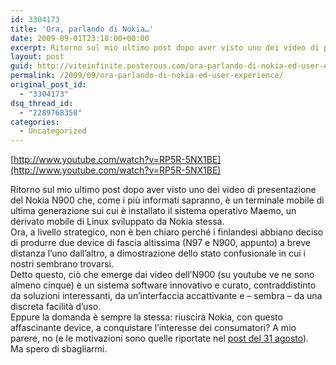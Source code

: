 ```yaml
---
id: 3304173
title: 'Ora, parlando di Nokia…'
date: 2009-09-01T23:18:00+00:00
excerpt: Ritorno sul mio ultimo post dopo aver visto uno dei video di presentazione del Nokia N900 che, come i più informati sapranno, è un terminale mobile di ultima generazione sui cui è installato il sistema operativo Maemo, un derivato mobile di Lin...
layout: post
guid: http://viteinfinite.posterous.com/ora-parlando-di-nokia-ed-user-experience
permalink: /2009/09/ora-parlando-di-nokia-ed-user-experience/
original_post_id:
  - "3304173"
dsq_thread_id:
  - "2289768358"
categories:
  - Uncategorized
---
```


[http://www.youtube.com/watch?v=RP5R-5NX1BE](http://www.youtube.com/watch?v=RP5R-5NX1BE)

Ritorno sul mio ultimo post dopo aver visto uno dei video di presentazione del Nokia N900 che, come i più informati sapranno, è un terminale mobile di ultima generazione sui cui è installato il sistema operativo Maemo, un derivato mobile di Linux sviluppato da Nokia stessa.    
Ora, a livello strategico, non è ben chiaro perché i finlandesi abbiano deciso di produrre due device di fascia altissima (N97 e N900, appunto) a breve distanza l’uno dall’altro, a dimostrazione dello stato confusionale in cui i nostri sembrano trovarsi.    
Detto questo, ci&ograve; che emerge dai video dell’N900 (su youtube ve ne sono almeno cinque) è un sistema software innovativo e curato, contraddistinto da soluzioni interessanti, da un’interfaccia accattivante e – sembra – da una discreta facilità d’uso.   
Eppure la domanda è sempre la stessa: riuscirà Nokia, con questo affascinante device, a conquistare l’interesse dei consumatori? A mio parere, no (e le motivazioni sono quelle riportate nel [post del 31 agosto](http://viteinfinite.posterous.com/nokia-e-se-il-problema-fosse-commerciale)).   
Ma spero di sbagliarmi.